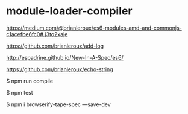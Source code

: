 # module-loader-compiler


https://medium.com/@brianleroux/es6-modules-amd-and-commonjs-c1acefbe6fc0#.j3to2xaje  





https://github.com/brianleroux/add-log  

http://espadrine.github.io/New-In-A-Spec/es6/  


https://github.com/brianleroux/echo-string


$ npm run compile


$ npm test


$ npm i browserify-tape-spec —save-dev




